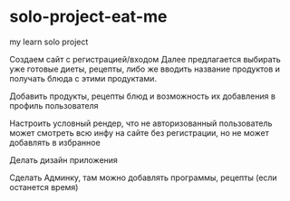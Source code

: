 # solo-project-eat-me

my learn solo project

Cоздаем сайт с регистрацией/входом
Далее предлагается выбирать уже готовые диеты, рецепты,
либо же вводить название продуктов и получать блюда с этими продуктами.

<!-- Release 1: внедрить скелетон - done -->
<!-- Release 2: подключить пакеты - done -->

<!-- Release 3: спроектировать БД - перепроектировать БД ? -->

<!-- Release 4: проверить регистрацию и вход - done -->
<!-- Release 5: Добавить в базу продукты, рецепты - done -->
<!-- Release 6: добавить возможность добавления рецептов, диет в избранное, также их удаление - ? -->

Добавить продукты, рецепты блюд и возможность их добавления в профиль пользователя

Настроить условный рендер, что не авторизованный пользователь может смотреть всю инфу на сайте без регистрации, но не может добавлять в избранное

Делать дизайн приложения

Сделать Админку, там можно добавлять программы, рецепты (если останется время)

